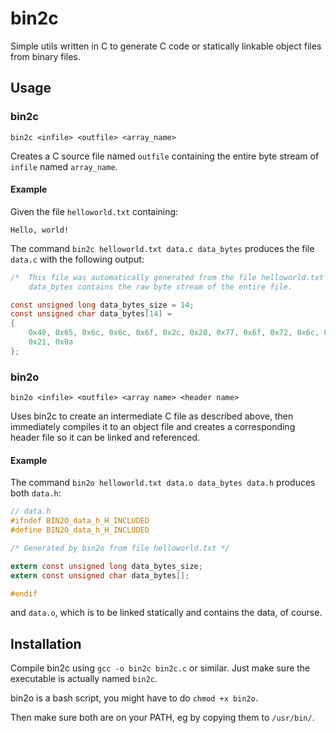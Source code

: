 # bin2c

Simple utils written in C to generate C code or statically linkable object files from binary files.

## Usage

### bin2c

```
bin2c <infile> <outfile> <array_name>
```

Creates a C source file named `outfile` containing the entire byte stream of `infile` named `array_name`.

#### Example

Given the file `helloworld.txt` containing:
```
Hello, world!
```

The command `bin2c helloworld.txt data.c data_bytes` produces the file `data.c` with the following output:

```c
/*	This file was automatically generated from the file helloworld.txt
	data_bytes contains the raw byte stream of the entire file. 			*/

const unsigned long data_bytes_size = 14;
const unsigned char data_bytes[14] =
{
	0x48, 0x65, 0x6c, 0x6c, 0x6f, 0x2c, 0x20, 0x77, 0x6f, 0x72, 0x6c, 0x64,
	0x21, 0x0a
};
```

### bin2o
`bin2o <infile> <outfile> <array name> <header name>`

Uses bin2c to create an intermediate C file as described above, 
then immediately compiles it to an object file and creates a corresponding header file so it can be linked and referenced.

#### Example

The command `bin2o helloworld.txt data.o data_bytes data.h` produces both `data.h`:
```c
// data.h
#ifndef BIN2O_data_h_H_INCLUDED
#define BIN2O_data_h_H_INCLUDED

/* Generated by bin2o from file helloworld.txt */

extern const unsigned long data_bytes_size;
extern const unsigned char data_bytes[];

#endif
```

and `data.o`, which is to be linked statically and contains the data, of course.

## Installation

Compile bin2c using `gcc -o bin2c bin2c.c` or similar. Just make sure the executable is actually named `bin2c`.

bin2o is a bash script, you might have to do `chmod +x bin2o`.

Then make sure both are on your PATH, eg by copying them to `/usr/bin/`.
